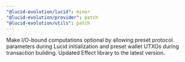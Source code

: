```yaml
---
"@lucid-evolution/lucid": minor
"@lucid-evolution/provider": patch
"@lucid-evolution/utils": patch
---
```


Make I/O-bound computations optional by allowing preset protocol parameters during Lucid initialization and preset wallet UTXOs during transaction building. Updated Effect library to the latest version.
